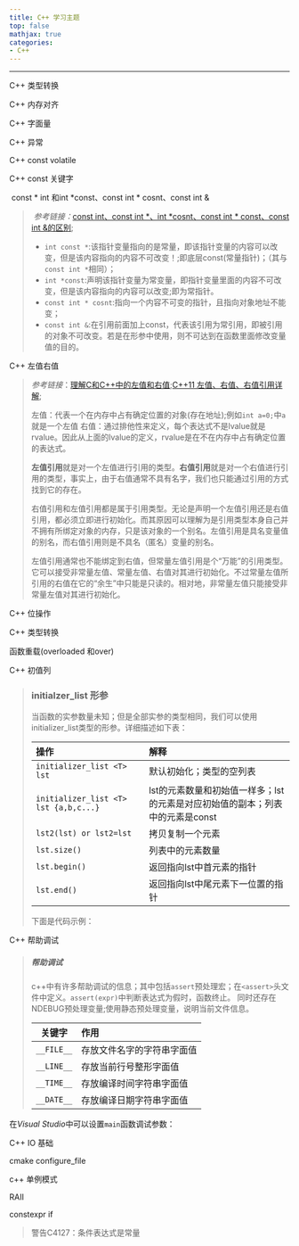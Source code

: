 ```yaml
---
title: C++ 学习主题
top: false
mathjax: true
categories:
- C++
---
```


-----



C++ 类型转换

C++ 内存对齐

C++ 字面量

C++ 异常

C++ const volatile

C++ const 关键字

​	const * int 和int *const、const int * cosnt、const int &

> ​	*参考链接：*[const int、const int *、int *cosnt、const int * const、const int &的区别](https://blog.csdn.net/itworld123/article/details/78967080);
>
> - `int const *`:该指针变量指向的是常量，即该指针变量的内容可以改变，但是该内容指向的内容不可改变！;即底层const(常量指针)；（其与`const int *`相同）；
> - `int *const`:声明该指针变量为常变量，即指针变量里面的内容不可改变，但是该内容指向的内容可以改变;即为常指针。
> - `const int * cosnt`:指向一个内容不可变的指针，且指向对象地址不能变；
> - `const int &`:在引用前面加上const，代表该引用为常引用，即被引用的对象不可改变。若是在形参中使用，则不可达到在函数里面修改变量值的目的。

C++ 左值右值

> *参考链接*：[理解C和C++中的左值和右值](https://blog.csdn.net/xuwqiang1994/article/details/79924310);[C++11 左值、右值、右值引用详解](https://blog.csdn.net/hyman_yx/article/details/52044632);
>
> 左值：代表一个在内存中占有确定位置的对象(存在地址);例如`int a=0;`中`a`就是一个左值 右值：通过排他性来定义，每个表达式不是lvalue就是rvalue。因此从上面的lvalue的定义，rvalue是在不在内存中占有确定位置的表达式。
>
> **左值引用**就是对一个左值进行引用的类型。**右值引用**就是对一个右值进行引用的类型，事实上，由于右值通常不具有名字，我们也只能通过引用的方式找到它的存在。
>
> 右值引用和左值引用都是属于引用类型。无论是声明一个左值引用还是右值引用，都必须立即进行初始化。而其原因可以理解为是引用类型本身自己并不拥有所绑定对象的内存，只是该对象的一个别名。左值引用是具名变量值的别名，而右值引用则是不具名（匿名）变量的别名。
>
> 左值引用通常也不能绑定到右值，但常量左值引用是个“万能”的引用类型。它可以接受非常量左值、常量左值、右值对其进行初始化。不过常量左值所引用的右值在它的“余生”中只能是只读的。相对地，非常量左值只能接受非常量左值对其进行初始化。

C++  位操作

C++ 类型转换

函数重载(overloaded 和over)

C++ 初值列

> ### initialzer_list 形参
>
> 当函数的实参数量未知；但是全部实参的类型相同，我们可以使用initializer_list类型的形参。详细描述如下表：
>
> | 操作                                  | 解释                                                         |
> | :------------------------------------ | :----------------------------------------------------------- |
> | `initializer_list <T> lst`            | 默认初始化；类型的空列表                                     |
> | `initializer_list <T> lst {a,b,c...}` | lst的元素数量和初始值一样多；lst的元素是对应初始值的副本；列表中的元素是const |
> | `lst2(lst) or lst2=lst`               | 拷贝复制一个元素                                             |
> | `lst.size()`                          | 列表中的元素数量                                             |
> | `lst.begin()`                         | 返回指向lst中首元素的指针                                    |
> | `lst.end()`                           | 返回指向lst中尾元素下一位置的指针                            |
>
> 下面是代码示例：

C++ 帮助调试

> ##### 帮助调试
>
> c++中有许多帮助调试的信息；其中包括`assert`预处理宏；在`<assert>`头文件中定义。`assert(expr)`中判断表达式为假时，函数终止。 同时还存在NDEBUG预处理变量;使用静态预处理变量，说明当前文件信息。
>
> |   关键字   | 作用                       |
> | :--------: | :------------------------- |
> | `__FILE__` | 存放文件名字的字符串字面值 |
> | `__LINE__` | 存放当前行号整形字面值     |
> | `__TIME__` | 存放编译时间字符串字面值   |
> | `__DATE__` | 存放编译日期字符串字面值   |

在*Visual Studio*中可以设置`main`函数调试参数：



C++ IO 基础





cmake configure_file





c++ 单例模式

RAII

constexpr if

> 警告C4127：条件表达式是常量